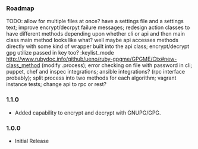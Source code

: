 ### Roadmap
TODO: allow for multiple files at once? have a settings file and a settings text; improve encrypt/decrpyt failure messages; redesign action classes to have different methods depending upon whether cli or api and then main class main method looks like what? well maybe api accesses methods directly with some kind of wrapper built into the api class; encrypt/decrypt gpg utilize passed in key too? :keylist_mode http://www.rubydoc.info/github/ueno/ruby-gpgme/GPGME/Ctx#new-class_method (modify .process); error checking on file with password in cli; puppet, chef and inspec integrations; ansible integrations? (rpc interface probably); split process into two methods for each algorithm; vagrant instance tests; change api to rpc or rest?

### 1.1.0
- Added capability to encrypt and decrypt with GNUPG/GPG.

### 1.0.0
- Initial Release
